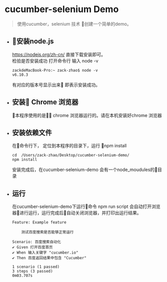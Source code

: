 # cucumber-selenium Demo

> 使用cucumber，selenium 技术 创建一个简单的demo。

- ## 安装node.js
    https://nodejs.org/zh-cn/  直接下载安装即可。  
    检验是否安装成功 打开命令行 输入 node -v  
    ```
    zackdeMacBook-Pro:~ zack-zhao$ node -v 
    v6.10.3
    ```
    有对应的版本号显示出来 即表示安装成功。
- ## 安装 Chrome 浏览器
    本程序使用的是 chrome 浏览器运行的。请在本机安装好chrome 浏览器
- ## 安装依赖文件
    在命令行下， 定位到本程序的目录下，运行 npm install  
    ```
    cd  /Users/zack-zhao/Desktop/cucumber-selenium-demo/
    npm install
    ```
    安装完成后，在cucumber-selenium-demo 会有一个node_moudules的目录
- ## 运行
    在cucumber-selenium-demo下运行命令 npm run script 会自动打开浏览器进行运行，运行完成后自动关闭浏览器，并打印出运行结果。
    ```
    Feature: Example feature

        测试百度搜索是否能够正常运行

    Scenario: 百度搜索自动化
    ✔ Given 打开百度首页
    ✔ When 输入关键字 "cucumber.io"
    ✔ Then 百度返回结果中包含 "Cucumber"

    1 scenario (1 passed)
    3 steps (3 passed)
    0m03.707s
    ```

